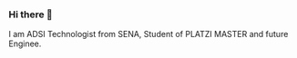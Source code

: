 ### Hi there 👋

I am ADSI Technologist from SENA, Student of PLATZI MASTER and future Enginee.

<!--
**MosqueraSt3/MosqueraSt3** is a ✨ _special_ ✨ repository because its `README.md` (this file) appears on your GitHub profile.

- 🔭 I’m currently working on ...
    💻 SEAPTO S.A/INVERCOMES with PHP, JAVASCRIPT native

- 🌱 I’m currently learning ...
    📕 Node.js 

-->

